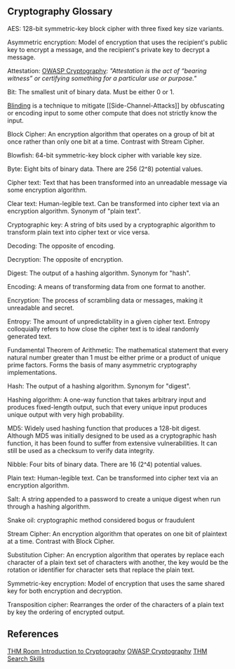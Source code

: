 ## Cryptography Glossary

AES: 128-bit symmetric-key block cipher with three fixed key size variants.

Asymmetric encryption: Model of encryption that uses the recipient's public key to encrypt a message, and the recipient's private key to decrypt a message.

Attestation: [OWASP Cryptography](https://owasp.org/www-project-developer-guide/draft/foundations/crypto_principles/): *"Attestation is the act of “bearing witness” or certifying something for a particular use or purpose."*

Bit: The smallest unit of binary data. Must be either 0 or 1.

[Blinding](https://en.wikipedia.org/wiki/Blinding_(cryptography)) is a technique to mitigate [[Side-Channel-Attacks]] by obfuscating or encoding input to some other compute that does not strictly know the input.

Block Cipher: An encryption algorithm that operates on a group of bit at once rather than only one bit at a time. Contrast with Stream Cipher.

Blowfish: 64-bit symmetric-key block cipher with variable key size.

Byte: Eight bits of binary data. There are 256 (2^8) potential values.

Cipher text: Text that has been transformed into an unreadable message via some encryption algorithm.

Clear text: Human-legible text. Can be transformed into cipher text via an encryption algorithm. Synonym of "plain text".

Cryptographic key: A string of bits used by a cryptographic algorithm to transform plain text into cipher text or vice versa.

Decoding: The opposite of encoding.

Decryption: The opposite of encryption.

Digest: The output of a hashing algorithm. Synonym for "hash".

Encoding: A means of transforming data from one format to another.

Encryption: The process of scrambling data or messages, making it unreadable and secret.

Entropy: The amount of unpredictability in a given cipher text. Entropy colloquially refers to how close the cipher text is to ideal randomly generated text.

Fundamental Theorem of Arithmetic: The mathematical statement that every natural number greater than 1 must be either prime or a product of unique prime factors. Forms the basis of many asymmetric cryptography implementations.

Hash: The output of a hashing algorithm. Synonym for "digest".

Hashing algorithm: A one-way function that takes arbitrary input and produces fixed-length output, such that every unique input produces unique output with very high probability.

MD5: Widely used hashing function that produces a 128-bit digest. Although MD5 was initially designed to be used as a cryptographic hash function, it has been found to suffer from extensive vulnerabilities. It can still be used as a checksum to verify data integrity.

Nibble: Four bits of binary data. There are 16 (2^4) potential values.

Plain text: Human-legible text. Can be transformed into cipher text via an encryption algorithm.

Salt: A string appended to a password to create a unique digest when run through a hashing algorithm.

Snake oil: cryptographic method considered bogus or fraudulent

Stream Cipher: An encryption algorithm that operates on one bit of plaintext at a time. Contrast with Block Cipher.

Substitution Cipher: An encryption algorithm that operates by replace each character of a plain text set of characters with another, the key would be the rotation or identifier for character sets that replace the plain text.

Symmetric-key encryption: Model of encryption that uses the same shared key for both encryption and decryption.

Transposition cipher: Rearranges the order of the characters of a plain text by key the ordering of encrypted output.


## References

[THM Room Introduction to Cryptography](https://tryhackme.com/room/cryptographyintr)
[OWASP Cryptography](https://owasp.org/www-project-developer-guide/draft/foundations/crypto_principles/)
[THM Search Skills](https://tryhackme.com/r/room/searchskills)